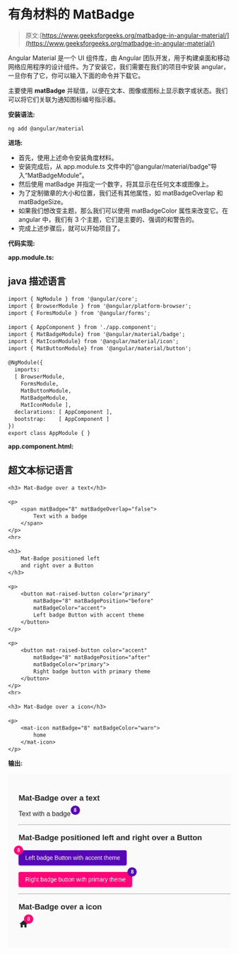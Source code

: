 # 有角材料的 MatBadge

> 原文:[https://www.geeksforgeeks.org/matbadge-in-angular-material/](https://www.geeksforgeeks.org/matbadge-in-angular-material/)

Angular Material 是一个 UI 组件库，由 Angular 团队开发，用于构建桌面和移动网络应用程序的设计组件。为了安装它，我们需要在我们的项目中安装 angular，一旦你有了它，你可以输入下面的命令并下载它。

主要使用 **matBadge** 并赋值，以便在文本、图像或图标上显示数字或状态。我们可以将它们关联为通知图标编号指示器。

**安装语法:**

```
ng add @angular/material
```

**进场:**

*   首先，使用上述命令安装角度材料。
*   安装完成后，从 app.module.ts 文件中的“@angular/material/badge”导入“MatBadgeModule”。
*   然后使用 matBadge 并指定一个数字，将其显示在任何文本或图像上。
*   为了定制徽章的大小和位置，我们还有其他属性，如 matBadgeOverlap 和 matBadgeSize。
*   如果我们想改变主题，那么我们可以使用 matBadgeColor 属性来改变它。在 angular 中，我们有 3 个主题，它们是主要的、强调的和警告的。
*   完成上述步骤后，就可以开始项目了。

**代码实现:**

**app.module.ts:**

## java 描述语言

```
import { NgModule } from '@angular/core';
import { BrowserModule } from '@angular/platform-browser';
import { FormsModule } from '@angular/forms';

import { AppComponent } from './app.component';
import { MatBadgeModule} from '@angular/material/badge'; 
import { MatIconModule} from '@angular/material/icon'; 
import { MatButtonModule} from '@angular/material/button'; 

@NgModule({
  imports:
  [ BrowserModule, 
    FormsModule,
    MatButtonModule, 
    MatBadgeModule,
    MatIconModule ],
  declarations: [ AppComponent ],
  bootstrap:    [ AppComponent ]
})
export class AppModule { }
```

**app.component.html:**

## 超文本标记语言

```
<h3> Mat-Badge over a text</h3>

<p>
    <span matBadge="8" matBadgeOverlap="false">
        Text with a badge
    </span>
</p>
<hr>

<h3>
    Mat-Badge positioned left 
    and right over a Button
</h3>

<p>
    <button mat-raised-button color="primary"
        matBadge="8" matBadgePosition="before" 
        matBadgeColor="accent">
        Left badge Button with accent theme
    </button>
</p>

<p>
    <button mat-raised-button color="accent" 
        matBadge="8" matBadgePosition="after" 
        matBadgeColor="primary">
        Right badge button with primary theme
    </button>
</p>
<hr>

<h3> Mat-Badge over a icon</h3>

<p>
    <mat-icon matBadge="8" matBadgeColor="warn">
        home
    </mat-icon>
</p>
```

**输出:**

![](img/8158479d83ea839dab0c4dadaf46a14d.png)